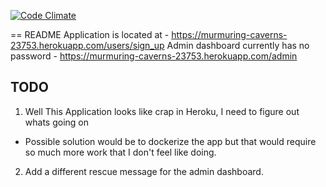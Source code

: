[![Code Climate](https://codeclimate.com/github/rjjb3427/smartypants/badges/gpa.svg)](https://codeclimate.com/github/rjjb3427/smartypants)

== README
Application is located at - https://murmuring-caverns-23753.herokuapp.com/users/sign_up
Admin dashboard currently has no password - https://murmuring-caverns-23753.herokuapp.com/admin

## TODO

1. Well This Application looks like crap in Heroku, I need to figure out whats going on
  - Possible solution would be to dockerize the app but that would require so much more work that I don't feel like doing.
2. Add a different rescue message for the admin dashboard.
